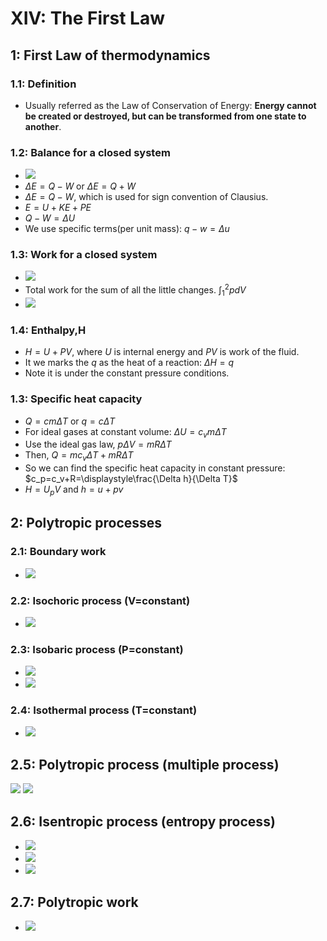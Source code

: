 # XIV: The First Law 
## 1: First Law of thermodynamics
### 1.1: Definition
* Usually referred as the Law of Conservation of Energy: **Energy cannot be created or destroyed, but can be transformed from one state to another**.
### 1.2: Balance for a closed system
* ![](2022-03-09-10-13-01.png)
* $\Delta{E}=Q-W$ or $\Delta{E}=Q+W$
* $\Delta{E}=Q-W$, which is used for sign convention of Clausius.
* $E=U+KE+PE$
* $Q-W=\Delta U$
* We use specific terms(per unit mass):
$q-w=\Delta u$
### 1.3: Work for a closed system
* ![](2022-03-09-10-19-35.png)
* Total work for the sum of all the little changes.
$\displaystyle\int_1^2pdV$
* ![](2022-03-09-10-21-47.png)
### 1.4: Enthalpy,H
* $H=U+PV$, where $U$ is internal energy and $PV$ is work of the fluid.
* It we marks the $q$ as the heat of a reaction:
$\Delta H=q$
* Note it is under the constant pressure conditions.
### 1.3: Specific heat capacity
* $Q=cm\Delta T$ or $q=c\Delta T$
* For ideal gases at constant volume: $\Delta U=c_vm\Delta T$
* Use the ideal gas law, $p\Delta V=mR\Delta T$
* Then, $Q=mc_v\Delta T+mR\Delta T$
* So we can find the specific heat capacity in constant pressure: $c_p=c_v+R=\displaystyle\frac{\Delta h}{\Delta T}$
* $H=U_pV$ and $h=u+pv$
## 2: Polytropic processes
### 2.1: Boundary work
* ![](2022-03-09-10-41-51.png)
### 2.2: Isochoric process (V=constant)
* ![](2022-03-09-10-43-29.png)
### 2.3: Isobaric process (P=constant)
* ![](2022-03-09-10-47-41.png)
* ![](2022-03-12-07-44-10.png)
### 2.4: Isothermal process (T=constant)
* ![](2022-03-12-07-42-13.png)
## 2.5: Polytropic process (multiple process)
 ![](2022-03-12-07-48-41.png) ![](2022-03-12-07-51-14.png)
## 2.6: Isentropic process (entropy process)
* ![](2022-03-12-07-53-15.png)
* ![](2022-03-12-07-55-32.png)
* ![](2022-03-12-07-55-49.png)
## 2.7: Polytropic work
* ![](2022-03-12-08-03-09.png)